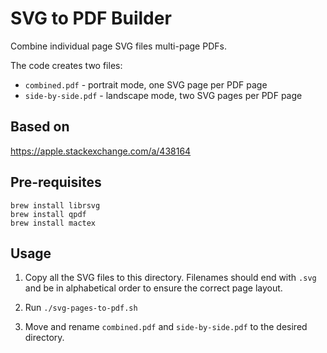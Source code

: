# SVG to PDF Builder

Combine individual page SVG files multi-page PDFs.

The code creates two files:

- `combined.pdf` - portrait mode, one SVG page per PDF page
- `side-by-side.pdf` - landscape mode, two SVG pages per PDF page

## Based on

https://apple.stackexchange.com/a/438164

## Pre-requisites

```
brew install librsvg
brew install qpdf
brew install mactex
```

## Usage

1. Copy all the SVG files to this directory. Filenames should end with `.svg`
   and be in alphabetical order to ensure the correct page layout.

2. Run `./svg-pages-to-pdf.sh`

3. Move and rename `combined.pdf` and `side-by-side.pdf` to the desired directory.

